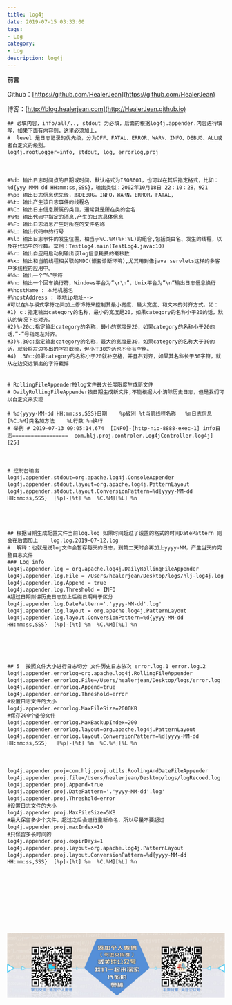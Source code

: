 ```yaml
---
title: log4j
date: 2019-07-15 03:33:00
tags: 
- Log
category: 
- Log
description: log4j
---
```

**前言**     

 Github：[https://github.com/HealerJean](https://github.com/HealerJean)         

 博客：[http://blog.healerjean.com](http://HealerJean.github.io)    





```properties
## 必填内容，info/all/.., stdout 为必填，后面的根据log4j.appender.内容进行填写，如果下面有内容则，这里必须加上，
#  level 是日志记录的优先级，分为OFF、FATAL、ERROR、WARN、INFO、DEBUG、ALL或者自定义的级别。
log4j.rootLogger=info, stdout, log, errorlog,proj



#%d: 输出日志时间点的日期或时间，默认格式为ISO8601，也可以在其后指定格式，比如：%d{yyy MMM dd HH:mm:ss,SSS}，输出类似：2002年10月18日 22：10：28，921
#%p: 输出日志信息优先级，即DEBUG，INFO，WARN，ERROR，FATAL,
#%t: 输出产生该日志事件的线程名
#%C: 输出日志信息所属的类目，通常就是所在类的全名
#%M: 输出代码中指定的消息,产生的日志具体信息
#%F: 输出日志消息产生时所在的文件名称
#%L: 输出代码中的行号
#%l: 输出日志事件的发生位置，相当于%C.%M(%F:%L)的组合,包括类目名、发生的线程，以及在代码中的行数。举例：Testlog4.main(TestLog4.java:10)
#%r: 输出自应用启动到输出该log信息耗费的毫秒数
#%x: 输出和当前线程相关联的NDC(嵌套诊断环境),尤其用到像java servlets这样的多客户多线程的应用中。
#%%: 输出一个”%”字符
#%n: 输出一个回车换行符，Windows平台为”\r\n”，Unix平台为”\n”输出日志信息换行
#%hostName : 本地机器名
#%hostAddress : 本地ip地址-->
#可以在%与模式字符之间加上修饰符来控制其最小宽度、最大宽度、和文本的对齐方式。如：
#1) c：指定输出category的名称，最小的宽度是20，如果category的名称小于20的话，默认的情况下右对齐。
#2)%-20c:指定输出category的名称，最小的宽度是20，如果category的名称小于20的话，”-”号指定左对齐。
#3)%.30c:指定输出category的名称，最大的宽度是30，如果category的名称大于30的话，就会将左边多出的字符截掉，但小于30的话也不会有空格。
#4) .30c:如果category的名称小于20就补空格，并且右对齐，如果其名称长于30字符，就从左边交远销出的字符截掉


# RollingFileAppender按log文件最大长度限度生成新文件
# DailyRollingFileAppender按日期生成新文件,不能根据大小清除历史日志，但是我们可以自定义来实现

# %d{yyyy-MM-dd HH:mm:ss,SSS}日期    %p級別 %t当前线程名称   %m日志信息   [%C.%M]类名加方法    %L行数 %n换行
# 举例 # 2019-07-13 09:05:14,674  [INFO]-[http-nio-8888-exec-1] info日志==================  com.hlj.proj.controler.Log4jController.log4j][25]



# 控制台输出
log4j.appender.stdout=org.apache.log4j.ConsoleAppender
log4j.appender.stdout.layout=org.apache.log4j.PatternLayout
log4j.appender.stdout.layout.ConversionPattern=%d{yyyy-MM-dd HH:mm:ss,SSS}  [%p]-[%t] %m  %C.%M][%L] %n




## 根据日期生成配置文件当前log.log 如果时间超过了设置的格式的时间DatePattern 则会在后面加上    log.log.2019-07-12.log
#  解释：也就是说log文件会暂存每天的日志，到第二天时会再加上yyyy-MM，产生当天的完整日志文件
### Log info
log4j.appender.log = org.apache.log4j.DailyRollingFileAppender
log4j.appender.log.File = /Users/healerjean/Desktop/logs/hlj-log4j.log
log4j.appender.log.Append = true
log4j.appender.log.Threshold = INFO
#超过日期则讲历史日志加上后缀日期用于区分
log4j.appender.log.DatePattern='.'yyyy-MM-dd'.log'
log4j.appender.log.layout = org.apache.log4j.PatternLayout
log4j.appender.log.layout.ConversionPattern=%d{yyyy-MM-dd HH:mm:ss,SSS}  [%p]-[%t] %m  %C.%M][%L] %n





## 5  按照文件大小进行日志切分 文件历史日志依次 error.log.1 error.log.2
log4j.appender.errorlog=org.apache.log4j.RollingFileAppender
log4j.appender.errorlog.File=/Users/healerjean/Desktop/logs/error.log
log4j.appender.errorlog.Append=true
log4j.appender.errorlog.Threshold=error
#设置日志文件的大小
log4j.appender.errorlog.MaxFileSize=2000KB
#保存200个备份文件
log4j.appender.errorlog.MaxBackupIndex=200
log4j.appender.errorlog.layout=org.apache.log4j.PatternLayout
log4j.appender.errorlog.layout.ConversionPattern=%d{yyyy-MM-dd HH:mm:ss,SSS}   [%p]-[%t] %m  %C.%M][%L %n



log4j.appender.proj=com.hlj.proj.utils.RoolingAndDateFileAppender
log4j.appender.proj.file=/Users/healerjean/Desktop/logs/logRecoed.log
log4j.appender.proj.Append=true
log4j.appender.proj.DatePattern='.'yyyy-MM-dd'.log'
log4j.appender.proj.Threshold=error
#设置日志文件的大小
log4j.appender.proj.MaxFileSize=5KB
#最大保留多少个文件，超过之后会进行重新命名，所以尽量不要超过
log4j.appender.proj.maxIndex=10
#只保留多长时间的
log4j.appender.proj.expirDays=1
log4j.appender.proj.layout=org.apache.log4j.PatternLayout
log4j.appender.proj.layout.ConversionPattern=%d{yyyy-MM-dd HH:mm:ss,SSS}  [%p]-[%t] %m  %C.%M][%L] %n








```



​     

![ContactAuthor](https://raw.githubusercontent.com/HealerJean/HealerJean.github.io/master/assets/img/artical_bottom.jpg)




<!-- Gitalk 评论 start  -->

<link rel="stylesheet" href="https://unpkg.com/gitalk/dist/gitalk.css">
<script src="https://unpkg.com/gitalk@latest/dist/gitalk.min.js"></script> 
<div id="gitalk-container"></div>    
 <script type="text/javascript">
    var gitalk = new Gitalk({
		clientID: `1d164cd85549874d0e3a`,
		clientSecret: `527c3d223d1e6608953e835b547061037d140355`,
		repo: `HealerJean.github.io`,
		owner: 'HealerJean',
		admin: ['HealerJean'],
	id: '8G6kezaS9MlXtxQ5',
    });
    gitalk.render('gitalk-container');
</script> 

<!-- Gitalk end -->

